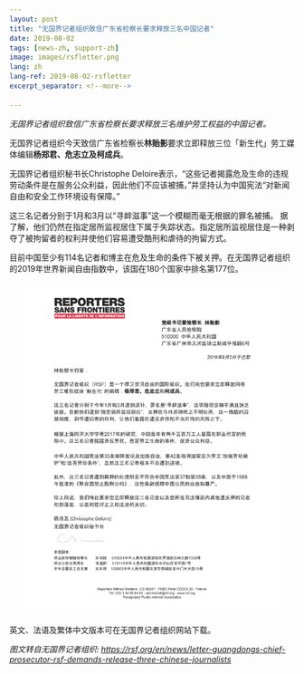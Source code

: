```yaml
---
layout: post
title: "无国界记者组织致信广东省检察长要求释放三名中国记者"
date: 2019-08-02
tags: [news-zh, support-zh]
image: images/rsfletter.png
lang: zh
lang-ref: 2019-08-02-rsfletter
excerpt_separator: <!--more-->

---
```


<em>无国界记者组织致信广东省检察长要求释放三名维护劳工权益的中国记者。</em>

无国界记者组织今天致信广东省检察长<strong>林贻影</strong>要求立即释放三位「新生代」劳工媒体编辑<strong>杨郑君、危志立及柯成兵</strong>。

无国界记者组织秘书长Christophe Deloire表示，“这些记者揭露危及生命的违规劳动条件是在服务公众利益，因此他们不应该被捕，”并坚持认为中国宪法“对新闻自由和安全工作环境设有保障。”

这三名记者分别于1月和3月以“寻衅滋事”这一个模糊而毫无根据的罪名被捕。 据了解，他们仍然在指定居所监视居住下属于失踪状态。指定居所监视居住是一种剥夺了被拘留者的权利并使他们容易遭受酷刑和虐待的拘留方式。

目前中国至少有114名记者和博主在危及生命的条件下被关押。在无国界记者组织的2019年世界新闻自由指数中，该国在180个国家中排名第177位。

<div style="text-align:center"><img src="/images/rsfletter-zh.jpg" width="90%"/></div>

英文、法语及繁体中文版本可在无国界记者组织网站下载。

<em>图文转自无国界记者组织: <https://rsf.org/en/news/letter-guangdongs-chief-prosecutor-rsf-demands-release-three-chinese-journalists></em>
